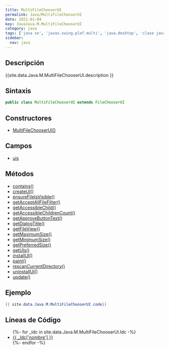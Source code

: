 ```yaml
---
title: MultiFileChooserUI
permalink: Java/MultiFileChooserUI
date: 2021-01-04
key: JavaJava.M.MultiFileChooserUI
category: java
tags: ['java se', 'javax.swing.plaf.multi', 'java.desktop', 'clase java', 'Java 1.0']
sidebar: 
  nav: java
---
```


## Descripción
{{site.data.Java.M.MultiFileChooserUI.description }}

## Sintaxis
~~~java
public class MultiFileChooserUI extends FileChooserUI
~~~

## Constructores
* [MultiFileChooserUI()](/Java/MultiFileChooserUI/MultiFileChooserUI/)

## Campos
* [uis](/Java/MultiFileChooserUI/uis)

## Métodos
* [contains()](/Java/MultiFileChooserUI/contains)
* [createUI()](/Java/MultiFileChooserUI/createUI)
* [ensureFileIsVisible()](/Java/MultiFileChooserUI/ensureFileIsVisible)
* [getAcceptAllFileFilter()](/Java/MultiFileChooserUI/getAcceptAllFileFilter)
* [getAccessibleChild()](/Java/MultiFileChooserUI/getAccessibleChild)
* [getAccessibleChildrenCount()](/Java/MultiFileChooserUI/getAccessibleChildrenCount)
* [getApproveButtonText()](/Java/MultiFileChooserUI/getApproveButtonText)
* [getDialogTitle()](/Java/MultiFileChooserUI/getDialogTitle)
* [getFileView()](/Java/MultiFileChooserUI/getFileView)
* [getMaximumSize()](/Java/MultiFileChooserUI/getMaximumSize)
* [getMinimumSize()](/Java/MultiFileChooserUI/getMinimumSize)
* [getPreferredSize()](/Java/MultiFileChooserUI/getPreferredSize)
* [getUIs()](/Java/MultiFileChooserUI/getUIs)
* [installUI()](/Java/MultiFileChooserUI/installUI)
* [paint()](/Java/MultiFileChooserUI/paint)
* [rescanCurrentDirectory()](/Java/MultiFileChooserUI/rescanCurrentDirectory)
* [uninstallUI()](/Java/MultiFileChooserUI/uninstallUI)
* [update()](/Java/MultiFileChooserUI/update)

## Ejemplo
~~~java
{{ site.data.Java.M.MultiFileChooserUI.code}}
~~~

## Líneas de Código
<ul>
{%- for _ldc in site.data.Java.M.MultiFileChooserUI.ldc -%}
   <li>
       <a href="{{_ldc['url'] }}">{{ _ldc['nombre'] }}</a>
   </li>
{%- endfor -%}
</ul>
